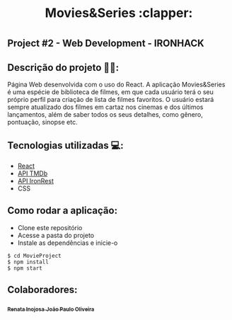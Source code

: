 <h1 align="center">Movies&Series :clapper:<h1>

## Project #2 - Web Development - IRONHACK 

## Descrição do projeto :memo::pencil::

Página Web desenvolvida com o uso do React. 
A aplicação Movies&Series é uma espécie de biblioteca de filmes, em que cada usuário terá o seu próprio perfil para criação de lista de filmes favoritos. 
O usuário estará sempre atualizado dos filmes em cartaz nos cinemas e dos últimos lançamentos, além de saber todos os seus detalhes, como gênero, pontuação, sinopse etc.  

## Tecnologias utilizadas :computer::

- [React](https://pt-br.reactjs.org/)
- [API TMDb](https://developers.themoviedb.org/3/getting-started/introduction)
- [API IronRest](https://github.com/Tzikas/MONGO_REST)
- CSS 

## Como rodar a aplicação:

- Clone este repositório
- Acesse a pasta do projeto
- Instale as dependências e inicie-o
```
$ cd MovieProject
$ npm install
$ npm start
```

## Colaboradores:

<a href="https://github.com/renatainojosa">
    <sub><b>Renata Inojosa</b></sub>
</a>
<a href="https://github.com/joaopaulobco">
    <sub><b>João Paulo Oliveira</b></sub>
</a>






